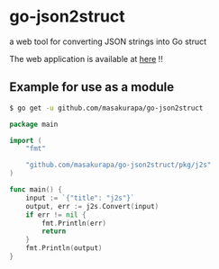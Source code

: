 # go-json2struct
a web tool for converting JSON strings into Go struct

The web application is available at [here](https://masakurapa.github.io/go-json2struct/) !!

## Example for use as a module

```sh
$ go get -u github.com/masakurapa/go-json2struct
```

```go
package main

import (
	"fmt"

	"github.com/masakurapa/go-json2struct/pkg/j2s"
)

func main() {
	input := `{"title": "j2s"}`
	output, err := j2s.Convert(input)
	if err != nil {
		fmt.Println(err)
		return
	}
	fmt.Println(output)
}
```
